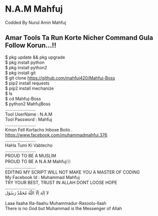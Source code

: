 # N.A.M Mahfuj

Codded By Nurul Amin Mahfuj


## Amar Tools Ta Run Korte Nicher Command Gula Follow Korun...!!

$ pkg update && pkg upgrade
<br>
$ pkg install python
<br/>
$ pkg install python2
<br/>
$ pkg install git
<br/>
$ git clone https://github.com/mahfuj420/Mahfuj-Boss
<br/>
$ pip2 install requests
<br/>
$ pip2 install mechanize
<br/>
$ ls
<br/>
$ cd Mahfuj-Boss
<br/>
$ python2 MahfujBoss
<br/>
.........................
<br/>
Tool UserName : N.A.M
<br/>
Tool Password : Mahfuj
<br/>
.........................
<br/>
Kmon Fell Kortacho Inboxe Boilo .
<br/>
https://www.facebook.com/muhammadmahfuj.376
<br/>
.........................
<br/>
HaHa Tumi Ki Vabtecho
<br/>
.........................
<br/>
                           PROUD TO BE A MUSLIM
<br/>
                          PROUD TO BE A N.A.M Mahfuj㋡
<br/>
.........................
<br/>
           EDITING MY SCRIPT WILL NOT MAKE YOU A MASTER OF CODING
<br/>
                      My Facebook Id : Muhammad Mahfuj 
<br/>
                       TRY YOUR BEST, TRUST IN ALLAH DONT LOOSE HOPE
<br/>
.........................
<br/>
                             لآ اِلَهَ اِلّا اللّهُ مُحَمَّدٌ رَسُوُل    
<br/>
               Laaa Ilaaha Illa-llaahu Muhammadur-Rasoolu-llaah
<br/>
      There is no God but Muhammad is the Messenger of Allah
